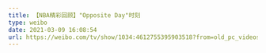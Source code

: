 ```yaml
---
title: 【NBA精彩回顾】"Opposite Day"时刻
type: weibo
date: 2021-03-09 16:08:54
url: https://weibo.com/tv/show/1034:4612755395903518?from=old_pc_videoshow
---
```


<!-- more -->